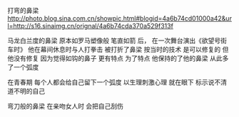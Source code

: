 打弯的鼻梁
http://photo.blog.sina.com.cn/showpic.html#blogid=4a6b74cd01000a42&url=http://s16.sinaimg.cn/orignal/4a6b74cda370a529f313f
 
马龙白兰度的鼻梁
原本如罗马塑像般
笔直如箭
后，
在一次舞台演出《欲望号街车时》
他在幕间休息时与人打拳击
被打折了鼻梁
按当时的技术
是可以修复的
但他没有修复
因为觉得如钩的鼻子
更有特点
为了特点
他保持的了他的鼻梁
从此多了一个弧度
 
在青春期
每个人都会给自己留下一个弧度
以生理刺激心理
就在眼下
标示说不清道不明的自己
 
 弯刀般的鼻梁 在亲吻女人时 会把自己刮伤   
 
 
 
 
 
 
 
 
 
 
 
